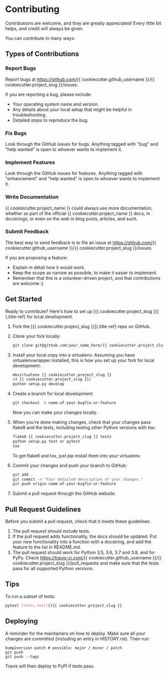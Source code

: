 # Contributing

Contributions are welcome, and they are greatly appreciated! Every little bit helps, and credit will always be given.

You can contribute in many ways:

## Types of Contributions

### Report Bugs

Report bugs at <https://github.com/>{{ cookiecutter.github_username }}/{{ cookiecutter.project_slug }}/issues.

If you are reporting a bug, please include:

-   Your operating system name and version.
-   Any details about your local setup that might be helpful in troubleshooting.
-   Detailed steps to reproduce the bug.

### Fix Bugs

Look through the GitHub issues for bugs. Anything tagged with \"bug\" and \"help wanted\" is open to whoever wants to implement it.

### Implement Features

Look through the GitHub issues for features. Anything tagged with \"enhancement\" and \"help wanted\" is open to whoever wants to implement it.

### Write Documentation

{{ cookiecutter.project_name }} could always use more documentation, whether as part of the official {{ cookiecutter.project_name }} docs, in docstrings, or even on the web in blog posts, articles, and such.

### Submit Feedback

The best way to send feedback is to file an issue at <https://github.com/>{{ cookiecutter.github_username }}/{{ cookiecutter.project_slug }}/issues.

If you are proposing a feature:

-   Explain in detail how it would work.
-   Keep the scope as narrow as possible, to make it easier to implement.
-   Remember that this is a volunteer-driven project, and that contributions are welcome :)

## Get Started

Ready to contribute? Here\'s how to set up [{{ cookiecutter.project_slug }}]{.title-ref} for local development.

1.  Fork the [{{ cookiecutter.project_slug }}]{.title-ref} repo on GitHub.

2.  Clone your fork locally:

    ```sh
    git clone git@github.com:your_name_here/{{ cookiecutter.project_slug }}.git
    ```

3.  Install your local copy into a virtualenv. Assuming you have virtualenvwrapper installed, this is how you set up your fork for local development:

    ```sh
    mkvirtualenv {{ cookiecutter.project_slug }}
    cd {{ cookiecutter.project_slug }}/
    python setup.py develop
    ```

4.  Create a branch for local development:

    ```sh
    git checkout -b name-of-your-bugfix-or-feature
    ```

    Now you can make your changes locally.

5.  When you\'re done making changes, check that your changes pass flake8 and the tests, including testing other Python versions with tox:

    ```sh
    flake8 {{ cookiecutter.project_slug }} tests
    python setup.py test or pytest
    tox
    ```

    To get flake8 and tox, just pip install them into your virtualenv.

6.  Commit your changes and push your branch to GitHub:

    ```sh
    git add .
    git commit -m "Your detailed description of your changes."
    git push origin name-of-your-bugfix-or-feature
    ```

7.  Submit a pull request through the GitHub website.

## Pull Request Guidelines

Before you submit a pull request, check that it meets these guidelines:

1.  The pull request should include tests.
2.  If the pull request adds functionality, the docs should be updated. Put your new functionality into a function with a docstring, and add the feature to the list in README.md.
3.  The pull request should work for Python 3.5, 3.6, 3.7 and 3.8, and for PyPy. Check <https://travis-ci.com/>{{ cookiecutter.github_username }}/{{ cookiecutter.project_slug }}/pull_requests and make sure that the tests pass for all supported Python versions.

## Tips

To run a subset of tests:

```sh
pytest [tests.test](){{ cookiecutter.project_slug }}
```

## Deploying

A reminder for the maintainers on how to deploy. Make sure all your changes are committed (including an entry in HISTORY.rst). Then run:

```shell
bump2version patch # possible: major / minor / patch
git push
git push --tags
```

Travis will then deploy to PyPI if tests pass.
